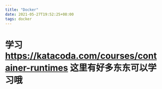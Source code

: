 ```yaml
---
title: "Docker"
date: 2021-05-27T19:52:25+08:00
tags: docker
---
```




# 学习 https://katacoda.com/courses/container-runtimes 这里有好多东东可以学习哦

